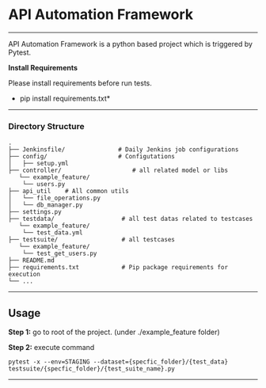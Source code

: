 # API Automation Framework

---
API Automation Framework is a python based project which is triggered by Pytest.

**Install Requirements**

Please install requirements before run tests.

* pip install requirements.txt*

---

### Directory Structure
```
.
├── Jenkinsfile/ 			   # Daily Jenkins job configurations
├── config/                    # Configutations
│   ├── setup.yml     
├── controller/                    # all related model or libs
   └── example_feature/
    └── users.py
├── api_util    # All common utils
│   └── file_operations.py
│   └── db_manager.py
├── settings.py
├── testdata/                   # all test datas related to testcases
   └── example_feature/
    └── test_data.yml
├── testsuite/          		# all testcases
   └── example_feature/
    └── test_get_users.py
├── README.md
├── requirements.txt        	# Pip package requirements for execution 
└── ...
```
----

## Usage

**Step 1:** go to root of the project. (under ./example_feature folder)

**Step 2:** execute command

```
pytest -x --env=STAGING --dataset={specfic_folder}/{test_data} testsuite/{specfic_folder}/{test_suite_name}.py
```

---
